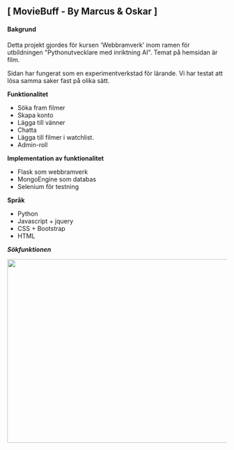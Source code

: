 ## [ MovieBuff - By Marcus & Oskar ]

#### **Bakgrund** ####
Detta projekt gjordes för kursen 'Webbramverk' inom ramen för utbildningen "Pythonutvecklare med inriktning AI". Temat på hemsidan är film. 

Sidan har fungerat som en experimentverkstad för lärande. Vi har testat att lösa samma saker fast på olika sätt.

**Funktionalitet** 
* Söka fram filmer
* Skapa konto
* Lägga till vänner
* Chatta
* Lägga till filmer i watchlist. 
* Admin-roll

**Implementation av funktionalitet**
* Flask som webbramverk
* MongoEngine som databas
* Selenium för testning

**Språk**
* Python
* Javascript + jquery
* CSS + Bootstrap
* HTML

***Sökfunktionen***
<p align="center">
<img src= "https://github.com/OskarHal/Project_Movie_Web_App/blob/master/_documents/search.gif?raw=true/"
  width="800" height="421">
</p>



